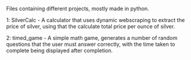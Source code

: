 Files containing different projects, mostly made in python.

1: SilverCalc - A calculator that uses dynamic webscraping to extract the price of silver, using that the calculate total price per ounce of silver.

2: timed_game - A simple math game, generates a number of random questions that the user must answer correctly, with the time taken to complete being displayed after completion.
